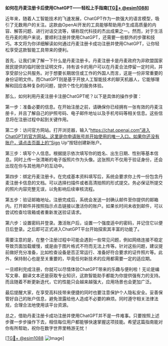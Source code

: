 **如何在丹麦注册卡后使用ChatGPT——轻松上手指南[[TG💪+ @esim1088](https://t.me/s/esim1088)]**

近年来，随着人工智能技术的飞速发展，ChatGPT作为一款强大的语言模型，吸引了无数用户的关注。这款由OpenAI开发的工具能够帮助用户生成高质量的内容、解答问题、进行对话交流等，堪称现代科技的杰出成果之一。然而，对于生活在丹麦的用户来说，要顺利注册并使用ChatGPT，还需要一些额外的步骤和技巧。本文将为你详细解读如何通过丹麦注册卡成功注册并使用ChatGPT，让你轻松享受这款智能工具带来的便利。

首先，让我们来了解一下什么是丹麦注册卡。丹麦注册卡是丹麦政府为非欧盟国家居民提供的临时居住证明文件，持有该卡的用户可以在丹麦合法停留一定时间，并享受部分公共服务。对于想要长期居住或工作的外国人而言，这是一份非常重要的身份证明文件。而ChatGPT则是基于开放人工智能技术的聊天机器人，它能够理解和回应各种复杂的问题，提供个性化的服务体验。

那么，如何利用丹麦注册卡注册ChatGPT呢？以下是具体的操作步骤：

第一步：准备必要的信息。在开始注册之前，请确保你已经拥有一张有效的丹麦注册卡，并且了解自己的护照号码、电子邮件地址以及手机号码等相关信息。这些信息将在注册过程中起到关键作用。

第二步：访问官方网站。打开浏览器，输入“https://chat.openai.com”进入ChatGPT的官方网站。这里是你申请账号并开始使用的唯一入口。如果你还没有账户，请点击页面上的“Sign Up”按钮创建新账户。

第三步：填写个人信息。根据提示依次填写你的姓名、出生日期、性别等基本信息。同时上传一张清晰的电子版照片作为头像。这张照片不仅用于验证身份，还会出现在你与其他用户的互动中。

第四步：绑定丹麦注册卡。在完成基本资料填写后，系统会要求你上传一份包含丹麦注册卡信息的文档。可以选择扫描件或者高清拍照的形式提交。务必保证所提交的照片内容完整无误，以免影响后续审核流程。

第五步：验证邮箱地址。注册完成后，系统会发送一封确认邮件至你提供的邮箱内。打开邮件并按照指示点击链接以激活你的账户。如果长时间未收到邮件，可以尝试检查垃圾箱或者重新发送验证请求。

第六步：设置密码并登录。激活账户后，设置一个强度适中的密码，并记住它以便日后登录。之后即可正式进入ChatGPT平台开始探索其丰富的功能了。

需要注意的是，在整个注册过程中可能会遇到一些常见问题，例如网络连接不稳定导致页面加载缓慢，或是由于图片格式不符而无法上传等。针对这些问题，建议提前做好充分准备，比如检查设备是否正常运行、准备好符合要求的证件照片等。此外，保持耐心也是至关重要的，毕竟任何新技术的应用都需要一定的适应期。

一旦顺利完成注册，你就可以尽情体验ChatGPT带来的乐趣与便利啦！无论是编写文章、翻译文本还是获取专业知识，这款智能助手都能为你提供强有力的支持。而且随着不断更新迭代，它的性能只会越来越强大，应用场景也会更加广泛。

最后提醒大家，在享受高科技带来便捷的同时也要注意保护个人隐私安全。妥善保管好自己的账户信息，避免泄露给他人造成不必要的麻烦。同时遵守相关法律法规，合理合法地使用该平台资源。

总之，借助丹麦注册卡成功注册并使用ChatGPT并不是一件难事。只要按照上述步骤一步步操作下去，相信每位用户都能够快速掌握这项技能。希望这篇指南能对你有所帮助，祝你在数字世界里畅游无忧！

[[TG💪+ @esim1088](https://t.me/s/esim1088) ![Image](https://i.postimg.cc/4NQfJmqS/Snipaste-2025-05-13-00-14-12.png)]